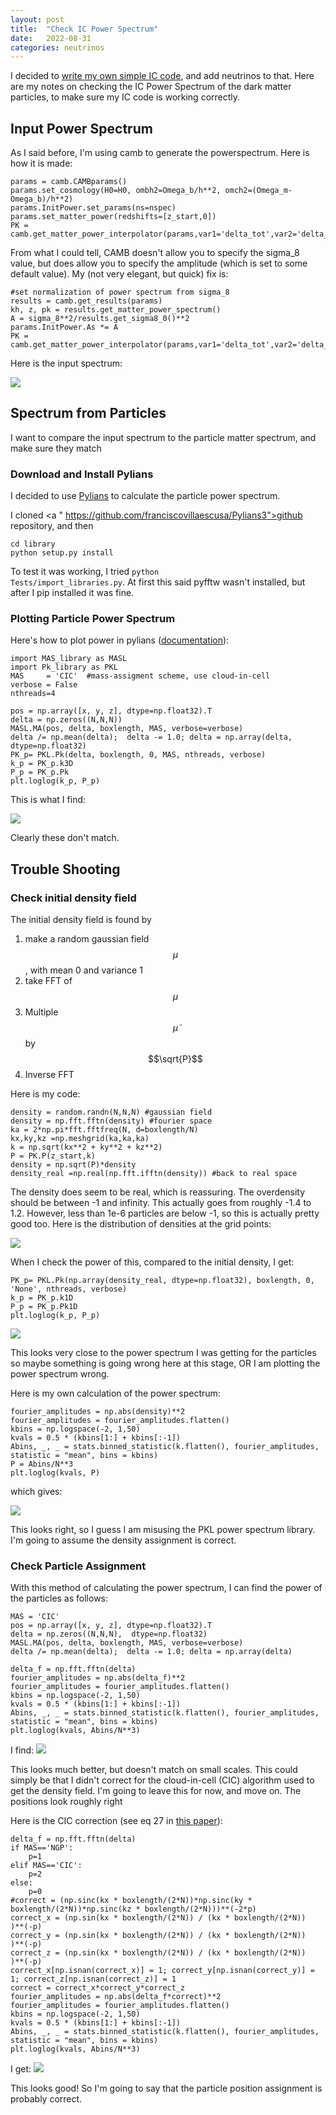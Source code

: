 ```yaml
---
layout: post
title:  "Check IC Power Spectrum"
date:   2022-08-31
categories: neutrinos
---
```


I decided to <a href="https://ndrakos.github.io/blog/neutrinos/Writing_my_own_IC_Code/">write my own simple IC code</a>, and add neutrinos to that. Here are my notes on checking the IC Power Spectrum of the dark matter particles, to make sure my IC code is working correctly.

## Input Power Spectrum

As I said before, I'm using camb to generate the powerspectrum. Here is how it is made:

```
params = camb.CAMBparams()
params.set_cosmology(H0=H0, ombh2=Omega_b/h**2, omch2=(Omega_m-Omega_b)/h**2)
params.InitPower.set_params(ns=nspec)
params.set_matter_power(redshifts=[z_start,0])
PK = camb.get_matter_power_interpolator(params,var1='delta_tot',var2='delta_tot')
```


From what I could tell, CAMB doesn't allow you to specify the sigma_8 value, but does allow you to specify the amplitude (which is set to some default value). My (not very elegant, but quick) fix is:

```
#set normalization of power spectrum from sigma_8
results = camb.get_results(params)
kh, z, pk = results.get_matter_power_spectrum()
A = sigma_8**2/results.get_sigma8_0()**2
params.InitPower.As *= A
PK = camb.get_matter_power_interpolator(params,var1='delta_tot',var2='delta_tot')
```

Here is the input spectrum:

<img src="{{ site.baseurl }}/assets/plots/20220831_initialPK.png">



## Spectrum from Particles

I want to compare the input spectrum to the particle matter spectrum, and make sure they match

### Download and Install Pylians

I decided to use <a href="https://pylians3.readthedocs.io/en/master/">Pylians</a> to calculate the particle power spectrum.


I cloned <a " https://github.com/franciscovillaescusa/Pylians3">github repository</a>, and then

```
cd library
python setup.py install
```

To test it was working, I tried <code>python Tests/import_libraries.py</code>. At first this said pyfftw wasn't installed, but after I pip installed it was fine.

### Plotting Particle Power Spectrum


Here's how to plot power in pylians (<a href="https://pylians3.readthedocs.io/en/master/Pk.html">documentation</a>):

```
import MAS_library as MASL
import Pk_library as PKL
MAS     = 'CIC'  #mass-assigment scheme, use cloud-in-cell
verbose = False
nthreads=4

pos = np.array([x, y, z], dtype=np.float32).T
delta = np.zeros((N,N,N))
MASL.MA(pos, delta, boxlength, MAS, verbose=verbose)
delta /= np.mean(delta);  delta -= 1.0; delta = np.array(delta, dtype=np.float32)
PK_p= PKL.Pk(delta, boxlength, 0, MAS, nthreads, verbose)
k_p = PK_p.k3D
P_p = PK_p.Pk
plt.loglog(k_p, P_p)
```

This is what I find:

<img src="{{ site.baseurl }}/assets/plots/20220831_initialPK_part.png">


Clearly these don't match.


## Trouble Shooting


### Check initial density field


The initial density field is found by
1. make a random gaussian field $$\mu$$, with mean 0 and variance 1
2. take FFT of  $$\mu$$
3. Multiple  $$\tilde\mu$$ by $$\sqrt{P}$$
4. Inverse FFT


Here is my code:

```
density = random.randn(N,N,N) #gaussian field
density = np.fft.fftn(density) #fourier space
ka = 2*np.pi*fft.fftfreq(N, d=boxlength/N)
kx,ky,kz =np.meshgrid(ka,ka,ka)
k = np.sqrt(kx**2 + ky**2 + kz**2)
P = PK.P(z_start,k)
density = np.sqrt(P)*density
density_real =np.real(np.fft.ifftn(density)) #back to real space
```

The density does seem to be real, which is reassuring. The overdensity should be between -1 and infinity. This actually goes from roughly -1.4 to 1.2. However, less than 1e-6 particles are below -1, so this is actually pretty good too. Here is the distribution of densities at the grid points:

<img src="{{ site.baseurl }}/assets/plots/20220831_density_hist.png">

When I check the power of this, compared to the initial density, I get:

```
PK_p= PKL.Pk(np.array(density_real, dtype=np.float32), boxlength, 0, 'None', nthreads, verbose)
k_p = PK_p.k1D
P_p = PK_p.Pk1D
plt.loglog(k_p, P_p)
```

<img src="{{ site.baseurl }}/assets/plots/20220831_initialPK_dens.png">

This looks very close to the power spectrum I was getting for the particles so maybe something is going wrong here at this stage, OR I am plotting the power spectrum wrong.

Here is my own calculation of the power spectrum:

```
fourier_amplitudes = np.abs(density)**2
fourier_amplitudes = fourier_amplitudes.flatten()
kbins = np.logspace(-2, 1,50)
kvals = 0.5 * (kbins[1:] + kbins[:-1])
Abins, _, _ = stats.binned_statistic(k.flatten(), fourier_amplitudes, statistic = "mean", bins = kbins)
P = Abins/N**3
plt.loglog(kvals, P)
```
which gives:

<img src="{{ site.baseurl }}/assets/plots/20220831_initialPK_dens_2.png">

This looks right, so I guess I am misusing the PKL power spectrum library.  I'm going to assume the density assignment is correct.

### Check Particle Assignment

With this method of calculating the power spectrum, I can find the power of the particles as follows:

```
MAS = 'CIC'
pos = np.array([x, y, z], dtype=np.float32).T
delta = np.zeros((N,N,N),  dtype=np.float32)
MASL.MA(pos, delta, boxlength, MAS, verbose=verbose)
delta /= np.mean(delta);  delta -= 1.0; delta = np.array(delta)

delta_f = np.fft.fftn(delta)
fourier_amplitudes = np.abs(delta_f)**2
fourier_amplitudes = fourier_amplitudes.flatten()
kbins = np.logspace(-2, 1,50)
kvals = 0.5 * (kbins[1:] + kbins[:-1])
Abins, _, _ = stats.binned_statistic(k.flatten(), fourier_amplitudes, statistic = "mean", bins = kbins)
plt.loglog(kvals, Abins/N**3)
```

I find:
<img src="{{ site.baseurl }}/assets/plots/20220831_initialPK_part_2.png">


This looks much better, but doesn't match on small scales. This could simply be that I didn't correct for the cloud-in-cell (CIC) algorithm used to get the density field. I'm going to leave this for now, and move on. The positions look roughly right

Here is the CIC correction (see eq 27 in <a href="https://arxiv.org/pdf/1512.07295.pdf">this paper</a>):
```
delta_f = np.fft.fftn(delta)
if MAS=='NGP':
    p=1
elif MAS=='CIC':
    p=2
else:
    p=0
#correct = (np.sinc(kx * boxlength/(2*N))*np.sinc(ky * boxlength/(2*N))*np.sinc(kz * boxlength/(2*N)))**(-2*p)
correct_x = (np.sin(kx * boxlength/(2*N)) / (kx * boxlength/(2*N))  )**(-p)
correct_y = (np.sin(kx * boxlength/(2*N)) / (kx * boxlength/(2*N))  )**(-p)
correct_z = (np.sin(kx * boxlength/(2*N)) / (kx * boxlength/(2*N))  )**(-p)
correct_x[np.isnan(correct_x)] = 1; correct_y[np.isnan(correct_y)] = 1; correct_z[np.isnan(correct_z)] = 1
correct = correct_x*correct_y*correct_z
fourier_amplitudes = np.abs(delta_f*correct)**2
fourier_amplitudes = fourier_amplitudes.flatten()
kbins = np.logspace(-2, 1,50)
kvals = 0.5 * (kbins[1:] + kbins[:-1])
Abins, _, _ = stats.binned_statistic(k.flatten(), fourier_amplitudes, statistic = "mean", bins = kbins)
plt.loglog(kvals, Abins/N**3)
```

I get:
<img src="{{ site.baseurl }}/assets/plots/20220831_initialPK_part_2.png">


This looks good! So I'm going to say that the particle position assignment is probably correct.
